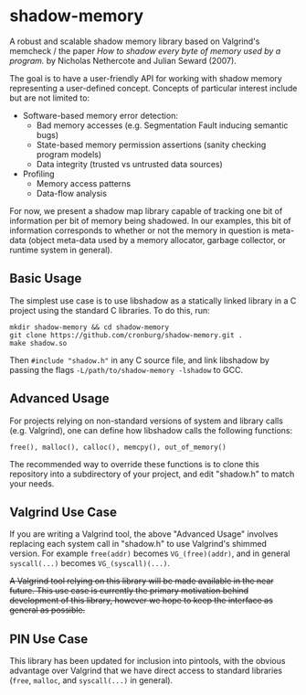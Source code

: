 shadow-memory
=============

A robust and scalable shadow memory library based on Valgrind's memcheck / the paper
*How to shadow every byte of memory used by a program.* by Nicholas Nethercote and
Julian Seward (2007).

The goal is to have a user-friendly API for working with shadow memory representing
a user-defined concept. Concepts of particular interest include but are not limited to:

* Software-based memory error detection:
  * Bad memory accesses (e.g. Segmentation Fault inducing semantic bugs)
  * State-based memory permission assertions (sanity checking program models)
  * Data integrity (trusted vs untrusted data sources)
* Profiling
  * Memory access patterns
  * Data-flow analysis

For now, we present a shadow map library capable of tracking one bit of information
per bit of memory being shadowed. In our examples, this bit of information corresponds
to whether or not the memory in question is meta-data (object meta-data used by
a memory allocator, garbage collector, or runtime system in general).

Basic Usage
-----------

The simplest use case is to use libshadow as a statically linked library in a C
project using the standard C libraries. To do this, run:

    mkdir shadow-memory && cd shadow-memory
    git clone https://github.com/cronburg/shadow-memory.git .
    make shadow.so

Then `#include "shadow.h"` in any C source file, and link libshadow by passing
the flags `-L/path/to/shadow-memory -lshadow` to GCC.

Advanced Usage
--------------

For projects relying on non-standard versions of system and library calls
(e.g. Valgrind), one can define how libshadow calls the following functions:

    free(), malloc(), calloc(), memcpy(), out_of_memory()

The recommended way to override these functions is to
clone this repository into a subdirectory of your project, and edit
"shadow.h" to match your needs.

Valgrind Use Case
-----------------

If you are writing a Valgrind tool, the above "Advanced Usage" involves
replacing each system call in "shadow.h" to use Valgrind's shimmed version.
For example `free(addr)` becomes `VG_(free)(addr)`, and in general
`syscall(...)` becomes `VG_(syscall)(...)`.

~~A Valgrind tool relying on this library will be made available in the
near future. This use case is currently the primary motivation behind
development of this library, however we hope to keep the interface as
general as possible.~~

PIN Use Case
------------

This library has been updated for inclusion into pintools, with the obvious
advantage over Valgrind that we have direct access to standard libraries
(`free`, `malloc`, and `syscall(...)` in general).

